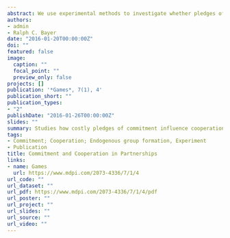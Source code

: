 ```yaml
---
abstract: We use experimental methods to investigate whether pledges of commitment can improve cooperation in endogenously-formed partnerships facing a social dilemma. Treatments vary in terms of the individual's (1) opportunity to commit to their partner; (2) the cost of dissolving committed partnerships; and (3) the distribution of these dissolution costs between partners. Our findings show that pledges of commitment alone can increase cooperation and welfare in committed partnerships. The introduction of relatively large and equally split costs yields similar gains. In contrast, when costs to dissolve committed partnerships fall solely on the individual choosing to break up, pledges of commitment fail to improve cooperation and welfare.
authors:
- admin
- Ralph C. Bayer
date: "2016-01-20T00:00:00Z"
doi: ""
featured: false
image:
  caption: ""
  focal_point: ""
  preview_only: false
projects: []
publication: '*Games*, 7(1), 4'
publication_short: ""
publication_types:
- "2"
publishDate: "2016-01-26T00:00:00Z"
slides: ""
summary: Studies how costly pledges of commitment influence cooperation in partnerships facing a social dilemma. 
tags:
- Commitment; Cooperation; Endogenous group formation, Experiment
- Publication
title: Commitment and Cooperation in Partnerships
links:
- name: Games
  url: https://www.mdpi.com/2073-4336/7/1/4
url_code: ""
url_dataset: ""
url_pdf: https://www.mdpi.com/2073-4336/7/1/4/pdf
url_poster: ""
url_project: ""
url_slides: ""
url_source: ""
url_video: ""
---
```

